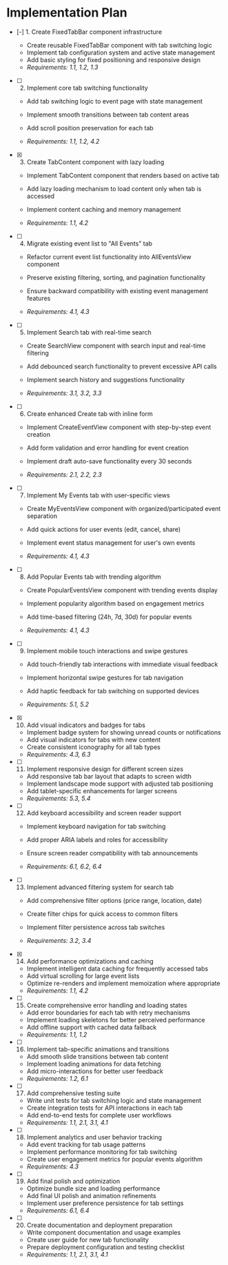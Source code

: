 # Implementation Plan

- [-] 1. Create FixedTabBar component infrastructure





  - Create reusable FixedTabBar component with tab switching logic
  - Implement tab configuration system and active state management
  - Add basic styling for fixed positioning and responsive design
  - _Requirements: 1.1, 1.2, 1.3_



- [ ] 2. Implement core tab switching functionality
  - Add tab switching logic to event page with state management
  - Implement smooth transitions between tab content areas


  - Add scroll position preservation for each tab
  - _Requirements: 1.1, 1.2, 4.2_

- [x] 3. Create TabContent component with lazy loading



  - Implement TabContent component that renders based on active tab
  - Add lazy loading mechanism to load content only when tab is accessed
  - Implement content caching and memory management


  - _Requirements: 1.1, 4.2_

- [ ] 4. Migrate existing event list to "All Events" tab
  - Refactor current event list functionality into AllEventsView component


  - Preserve existing filtering, sorting, and pagination functionality
  - Ensure backward compatibility with existing event management features
  - _Requirements: 4.1, 4.3_



- [ ] 5. Implement Search tab with real-time search
  - Create SearchView component with search input and real-time filtering
  - Add debounced search functionality to prevent excessive API calls
  - Implement search history and suggestions functionality


  - _Requirements: 3.1, 3.2, 3.3_

- [ ] 6. Create enhanced Create tab with inline form
  - Implement CreateEventView component with step-by-step event creation


  - Add form validation and error handling for event creation
  - Implement draft auto-save functionality every 30 seconds
  - _Requirements: 2.1, 2.2, 2.3_



- [ ] 7. Implement My Events tab with user-specific views
  - Create MyEventsView component with organized/participated event separation
  - Add quick actions for user events (edit, cancel, share)
  - Implement event status management for user's own events

  - _Requirements: 4.1, 4.3_

- [ ] 8. Add Popular Events tab with trending algorithm
  - Create PopularEventsView component with trending events display
  - Implement popularity algorithm based on engagement metrics

  - Add time-based filtering (24h, 7d, 30d) for popular events
  - _Requirements: 4.1, 4.3_

- [ ] 9. Implement mobile touch interactions and swipe gestures
  - Add touch-friendly tab interactions with immediate visual feedback

  - Implement horizontal swipe gestures for tab navigation
  - Add haptic feedback for tab switching on supported devices
  - _Requirements: 5.1, 5.2_

- [x] 10. Add visual indicators and badges for tabs

  - Implement badge system for showing unread counts or notifications
  - Add visual indicators for tabs with new content
  - Create consistent iconography for all tab types
  - _Requirements: 4.3, 6.3_


- [ ] 11. Implement responsive design for different screen sizes
  - Add responsive tab bar layout that adapts to screen width
  - Implement landscape mode support with adjusted tab positioning
  - Add tablet-specific enhancements for larger screens
  - _Requirements: 5.3, 5.4_


- [ ] 12. Add keyboard accessibility and screen reader support
  - Implement keyboard navigation for tab switching
  - Add proper ARIA labels and roles for accessibility
  - Ensure screen reader compatibility with tab announcements


  - _Requirements: 6.1, 6.2, 6.4_

- [ ] 13. Implement advanced filtering system for search tab
  - Add comprehensive filter options (price range, location, date)

  - Create filter chips for quick access to common filters
  - Implement filter persistence across tab switches
  - _Requirements: 3.2, 3.4_

- [x] 14. Add performance optimizations and caching

  - Implement intelligent data caching for frequently accessed tabs
  - Add virtual scrolling for large event lists
  - Optimize re-renders and implement memoization where appropriate
  - _Requirements: 1.1, 4.2_




- [ ] 15. Create comprehensive error handling and loading states
  - Add error boundaries for each tab with retry mechanisms
  - Implement loading skeletons for better perceived performance
  - Add offline support with cached data fallback
  - _Requirements: 1.1, 1.2_

- [ ] 16. Implement tab-specific animations and transitions
  - Add smooth slide transitions between tab content
  - Implement loading animations for data fetching
  - Add micro-interactions for better user feedback
  - _Requirements: 1.2, 6.1_

- [ ] 17. Add comprehensive testing suite
  - Write unit tests for tab switching logic and state management
  - Create integration tests for API interactions in each tab
  - Add end-to-end tests for complete user workflows
  - _Requirements: 1.1, 2.1, 3.1, 4.1_

- [ ] 18. Implement analytics and user behavior tracking
  - Add event tracking for tab usage patterns
  - Implement performance monitoring for tab switching
  - Create user engagement metrics for popular events algorithm
  - _Requirements: 4.3_

- [ ] 19. Add final polish and optimization
  - Optimize bundle size and loading performance
  - Add final UI polish and animation refinements
  - Implement user preference persistence for tab settings
  - _Requirements: 6.1, 6.4_

- [ ] 20. Create documentation and deployment preparation
  - Write component documentation and usage examples
  - Create user guide for new tab functionality
  - Prepare deployment configuration and testing checklist
  - _Requirements: 1.1, 2.1, 3.1, 4.1_